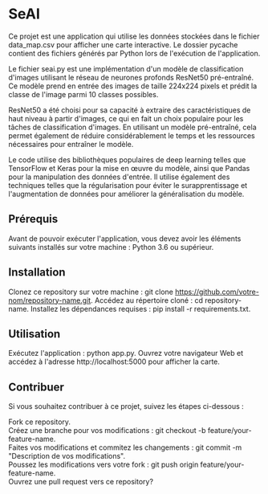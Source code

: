 # SeAI

Ce projet est une application qui utilise les données stockées dans le fichier data_map.csv pour afficher une carte interactive. Le dossier pycache contient des fichiers générés par Python lors de l'exécution de l'application. 

Le fichier seai.py est une implémentation d'un modèle de classification d'images utilisant le réseau de neurones profonds ResNet50 pré-entraîné. Ce modèle prend en entrée des images de taille 224x224 pixels et prédit la classe de l'image parmi 10 classes possibles.

ResNet50 a été choisi pour sa capacité à extraire des caractéristiques de haut niveau à partir d'images, ce qui en fait un choix populaire pour les tâches de classification d'images. En utilisant un modèle pré-entraîné, cela permet également de réduire considérablement le temps et les ressources nécessaires pour entraîner le modèle.

Le code utilise des bibliothèques populaires de deep learning telles que TensorFlow et Keras pour la mise en œuvre du modèle, ainsi que Pandas pour la manipulation des données d'entrée. Il utilise également des techniques telles que la régularisation pour éviter le surapprentissage et l'augmentation de données pour améliorer la généralisation du modèle.

## Prérequis

Avant de pouvoir exécuter l'application, vous devez avoir les éléments suivants installés sur votre machine :
Python 3.6 ou supérieur.

## Installation

Clonez ce repository sur votre machine : git clone https://github.com/votre-nom/repository-name.git. 
Accédez au répertoire cloné : cd repository-name. 
Installez les dépendances requises : pip install -r requirements.txt.

## Utilisation

Exécutez l'application : python app.py. 
Ouvrez votre navigateur Web et accédez à l'adresse http://localhost:5000 pour afficher la carte.

## Contribuer

Si vous souhaitez contribuer à ce projet, suivez les étapes ci-dessous :

Fork ce repository.  
Créez une branche pour vos modifications : git checkout -b feature/your-feature-name.   
Faites vos modifications et commitez les changements : git commit -m "Description de vos modifications".   
Poussez les modifications vers votre fork : git push origin feature/your-feature-name.   
Ouvrez une pull request vers ce repository?


